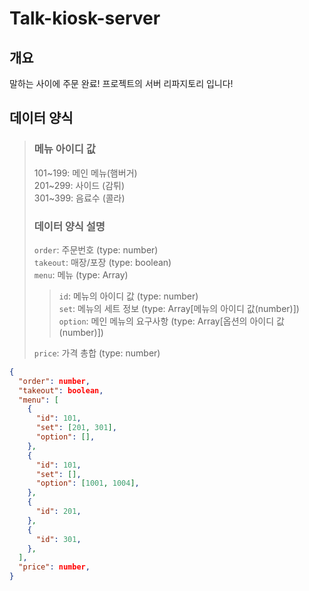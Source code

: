# Talk-kiosk-server

## 개요
말하는 사이에 주문 완료! 프로젝트의 서버 리파지토리 입니다!

## 데이터 양식
> ### 메뉴 아이디 값
> 101\~199: 메인 메뉴(햄버거)\
> 201\~299: 사이드 (감튀)\
> 301\~399: 음료수 (콜라)
> 
> ### 데이터 양식 설명
> `order`: 주문번호 (type: number)\
> `takeout`: 매장/포장 (type: boolean)\
> `menu`: 메뉴 (type: Array)
>> `id`: 메뉴의 아이디 값 (type: number)\
>> `set`: 메뉴의 세트 정보 (type: Array[메뉴의 아이디 값(number)])\
>> `option`: 메인 메뉴의 요구사항 (type: Array[옵션의 아이디 값(number)])
>
> `price`: 가격 총합 (type: number)

```json
{
  "order": number,
  "takeout": boolean,
  "menu": [
    {
      "id": 101,
      "set": [201, 301],
      "option": [],
    },
    {
      "id": 101,
      "set": [],
      "option": [1001, 1004],
    },
    {
      "id": 201,
    },
    {
      "id": 301,
    },
  ],
  "price": number,
}
```
